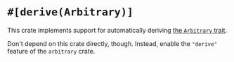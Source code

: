 # `#[derive(Arbitrary)]`

This crate implements support for automatically deriving [the `Arbitrary`
trait](https://docs.rs/arbitrary/*/arbitrary/trait.Arbitrary.html).

Don't depend on this crate directly, though. Instead, enable the `"derive"`
feature of the `arbitrary` crate.
